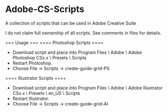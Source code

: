 Adobe-CS-Scripts
================

A collection of scripts that can be used in Adobe Creative Suite

I do not claim full ownership of all scripts. See comments in files for details.

=== Usage === 
==== Photoshop Scripts ====
- Download script and place into Program Files \ Adobe \ Adobe Photoshop CSx.x \ Presets \ Scripts
- Restart Photoshop.
- Choose File -> Scripts -> create-guide-grid-PS
        
        
==== Illustrator Scripts ====
- Download script and place into Program Files \ Adobe \ Adobe Illustrator CSx.x \ Presets \ en_US \ Scripts
- Restart Illustrator.
- Choose File -> Scripts -> create-guide-grid-AI
